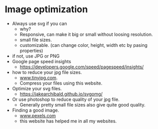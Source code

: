 # Image optimization

- Always use svg if you can
  - why?
  - Responsive, can make it big or small without loosing resolution.
  - small file sizes.
  - customizable. (can change color, height, width etc by pasing properties)
- if not, use JPG or PNG
- Google page speed insights
  - https://developers.google.com/speed/pagespeed/insights/
- how to reduce your jpg file sizes.
  - www.tinyjpg.com.
  - Compress your files using this website.
- Optimize your svg files.
  - https://jakearchibald.github.io/svgomg/
- Or use photoshop to reduce quality of your jpg file.
  - Generally pretty small file sizes also give quite good quality.
- Finding a good image.
  - www.pexels.com
  - this website has helped me in all my websites.
